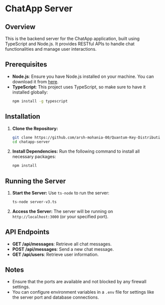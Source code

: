 # ChatApp Server

## Overview

This is the backend server for the ChatApp application, built using TypeScript and Node.js. It provides RESTful APIs to handle chat functionalities and manage user interactions.

## Prerequisites

- **Node.js**: Ensure you have Node.js installed on your machine. You can download it from [here](https://nodejs.org/).
- **TypeScript**: This project uses TypeScript, so make sure to have it installed globally:
  ```bash
  npm install -g typescript
  ```

## Installation

1. **Clone the Repository:**
   ```bash
   git clone https://github.com/arsh-mohania-00/Quantum-Key-Distribution-QKD-Messenger.git
   cd chatapp-server
   ```

2. **Install Dependencies:**
   Run the following command to install all necessary packages:
   ```bash
   npm install
   ```

## Running the Server

1. **Start the Server:**
   Use `ts-node` to run the server:
   ```bash
   ts-node server-v3.ts
   ```

2. **Access the Server:**
   The server will be running on `http://localhost:3000` (or your specified port).

## API Endpoints

- **GET /api/messages**: Retrieve all chat messages.
- **POST /api/messages**: Send a new chat message.
- **GET /api/users**: Retrieve user information.

## Notes

- Ensure that the ports are available and not blocked by any firewall settings.
- You can configure environment variables in a `.env` file for settings like the server port and database connections.


